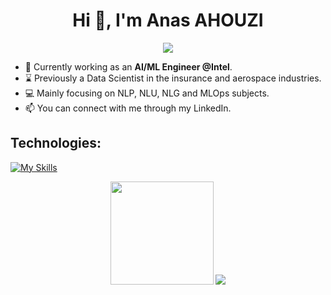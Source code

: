 <h1 align="center">Hi 👋, I'm Anas AHOUZI</h1>
<p align="center">
  <a href="https://github.com/aahouzi/readme-typing-svg"><img src="https://readme-typing-svg.herokuapp.com/?lines=A+passionate+and+motivated;Data+Scientist;AI/ML+Engineer;&center=true&width=500&height=50"></a>
</p>

- 👨‍ Currently working as an **AI/ML Engineer @Intel**.
- ⌛ Previously a Data Scientist in the insurance and aerospace industries.
- 💻 Mainly focusing on NLP, NLU, NLG and MLOps subjects.
- 📫 You can connect with me through my LinkedIn.

<h2>Technologies:</h2>

[![My Skills](https://skillicons.dev/icons?i=python,cpp,java,tensorflow,pytorch,r,matlab,docker,kubernetes,gcp,html,css,js,jquery,flask,fastapi,graphql,heroku,sqlite,mysql,postgresql,mongodb,linux,bash,selenium,git,github,gitlab,latex,vscode)](https://skillicons.dev)


<p align="center">
   <img src="https://github-readme-stats.vercel.app/api?username=aahouzi&border_color=2e4058" height="165"/>
   <img src="https://github-readme-stats.vercel.app/api/top-langs/?username=aahouzi&hide_progress=false&layout=compact&border_color=2e4058" />       
</p>
